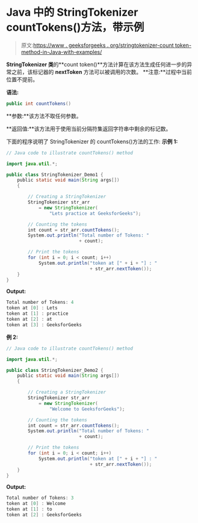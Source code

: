 # Java 中的 StringTokenizer countTokens()方法，带示例

> 原文:[https://www . geeksforgeeks . org/stringtokenizer-count token-method-in-Java-with-examples/](https://www.geeksforgeeks.org/stringtokenizer-counttokens-method-in-java-with-examples/)

**StringTokenizer 类**的**count token()**方法计算在该方法生成任何进一步的异常之前，该标记器的 **nextToken** 方法可以被调用的次数。
**注意:**过程中当前位置不提前。

**语法:**

```java
public int countTokens()
```

**参数:**该方法不取任何参数。

**返回值:**该方法用于使用当前分隔符集返回字符串中剩余的标记数。

下面的程序说明了 StringTokenizer 的 countTokens()方法的工作:
**示例 1:**

```java
// Java code to illustrate countTokens() method

import java.util.*;

public class StringTokenizer_Demo1 {
    public static void main(String args[])
    {

        // Creating a StringTokenizer
        StringTokenizer str_arr
            = new StringTokenizer(
                "Lets practice at GeeksforGeeks");

        // Counting the tokens
        int count = str_arr.countTokens();
        System.out.println("Total number of Tokens: "
                           + count);

        // Print the tokens
        for (int i = 0; i < count; i++)
            System.out.println("token at [" + i + "] : "
                               + str_arr.nextToken());
    }
}
```

**Output:**

```java
Total number of Tokens: 4
token at [0] : Lets
token at [1] : practice
token at [2] : at
token at [3] : GeeksforGeeks

```

**例 2:**

```java
// Java code to illustrate countTokens() method

import java.util.*;

public class StringTokenizer_Demo2 {
    public static void main(String args[])
    {

        // Creating a StringTokenizer
        StringTokenizer str_arr
            = new StringTokenizer(
                "Welcome to GeeksforGeeks");

        // Counting the tokens
        int count = str_arr.countTokens();
        System.out.println("Total number of Tokens: "
                           + count);

        // Print the tokens
        for (int i = 0; i < count; i++)
            System.out.println("token at [" + i + "] : "
                               + str_arr.nextToken());
    }
}
```

**Output:**

```java
Total number of Tokens: 3
token at [0] : Welcome
token at [1] : to
token at [2] : GeeksforGeeks

```